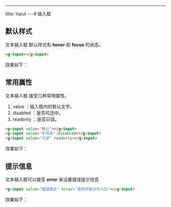 ---
title: Input
---# 输入框
## 默认样式
文本输入框 默认样式有 **hover** 和 **focus** 的状态。
```html
<g-input></g-input>
```
效果如下：

<ClientOnly>
<input-d-1></input-d-1>
</ClientOnly>

## 常用属性
文本输入框 接受几种常用属性。

1. value ：输入框内的默认文字。
2. disabled ：是否可选中。
3. readonly ：是否只读。
```html
<g-input value="默认"></g-input>
<g-input value="不可选" disabled></g-input>
<g-input value="只读" readonly></g-input>
```
效果如下：

<ClientOnly>
<input-d-2></input-d-2>
</ClientOnly>

## 提示信息
文本输入框可以接受 **error** 来设置错误提示信息
```html
<g-input value="错误提示" error="密码不能少于八位"></g-input>

```
效果如下：

<ClientOnly>
<input-d-3></input-d-3>
</ClientOnly>


